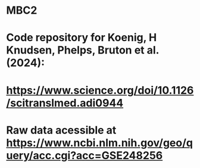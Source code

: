 # MBC2
# Code repository for Koenig, H Knudsen, Phelps, Bruton et al. (2024):
# https://www.science.org/doi/10.1126/scitranslmed.adi0944
# 
# Raw data acessible at https://www.ncbi.nlm.nih.gov/geo/query/acc.cgi?acc=GSE248256
